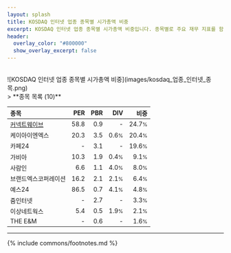 ```yaml
---
layout: splash
title: KOSDAQ 인터넷 업종 종목별 시가총액 비중
excerpt: KOSDAQ 인터넷 업종 종목별 시가총액 비중입니다. 종목별로 주요 재무 지표를 함께 표시합니다.
header:
  overlay_color: "#800000"
  show_overlay_excerpt: false
---
```

<br>
![KOSDAQ 인터넷 업종 종목별 시가총액 비중](images/kosdaq_업종_인터넷_종목.png)
<br>
> **종목 목록 (10)**<a id="list"></a>

| **종목** | **PER** | **PBR** | **DIV** | **비중** |
| :------- | ------: | ------: | ------: | -------: |
| [커넥트웨이브](/119860/) | 58.8 | 0.9 | - | 24.7<small>%</small> |
| 케이아이엔엑스 | 20.3 | 3.5 | 0.6<small>%</small> | 20.4<small>%</small> |
| 카페24 | - | 3.1 | - | 19.6<small>%</small> |
| 가비아 | 10.3 | 1.9 | 0.4<small>%</small> | 9.1<small>%</small> |
| 사람인 | 6.6 | 1.1 | 4.0<small>%</small> | 8.0<small>%</small> |
| 브랜드엑스코퍼레이션 | 16.2 | 2.1 | 2.1<small>%</small> | 6.4<small>%</small> |
| 예스24 | 86.5 | 0.7 | 4.1<small>%</small> | 4.8<small>%</small> |
| 줌인터넷 | - | 2.7 | - | 3.3<small>%</small> |
| 이상네트웍스 | 5.4 | 0.5 | 1.9<small>%</small> | 2.1<small>%</small> |
| THE E&M | - | 0.6 | - | 1.6<small>%</small> |

---
{% include commons/footnotes.md %}